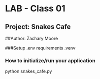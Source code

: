 # LAB - Class 01
## Project: Snakes Cafe
##Author: Zachary Moore

###Setup
.env requirements 
.venv


### How to initialize/run your application 
 python snakes_cafe.py


